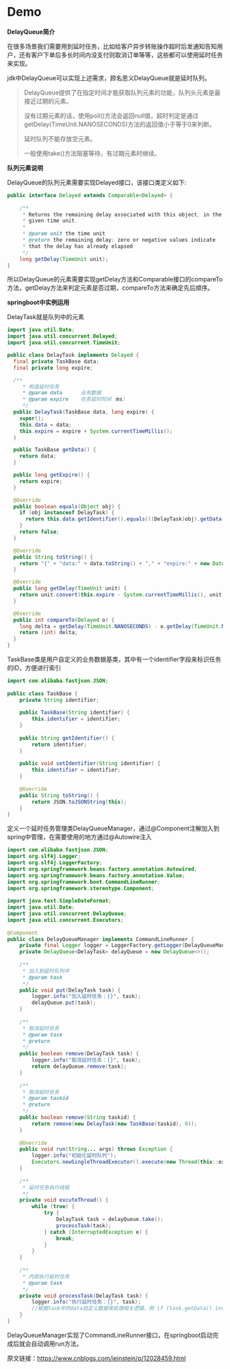 # Demo

**DelayQueue简介**

在很多场景我们需要用到延时任务，比如给客户异步转账操作超时后发通知告知用户，还有客户下单后多长时间内没支付则取消订单等等，这些都可以使用延时任务来实现。

jdk中DelayQueue可以实现上述需求，顾名思义DelayQueue就是延时队列。

> DelayQueue提供了在指定时间才能获取队列元素的功能，队列头元素是最接近过期的元素。
>
> 没有过期元素的话，使用poll()方法会返回null值，超时判定是通过getDelay(TimeUnit.NANOSECONDS)方法的返回值小于等于0来判断。
>
> 延时队列不能存放空元素。
>
> 一般使用take()方法阻塞等待，有过期元素时继续。

**队列元素说明**

DelayQueue<E extends Delayed>的队列元素需要实现Delayed接口，该接口类定义如下:

```java
public interface Delayed extends Comparable<Delayed> {
 
    /**
     * Returns the remaining delay associated with this object, in the
     * given time unit.
     *
     * @param unit the time unit
     * @return the remaining delay; zero or negative values indicate
     * that the delay has already elapsed
     */
    long getDelay(TimeUnit unit);
}
```

所以DelayQueue的元素需要实现getDelay方法和Comparable接口的compareTo方法，getDelay方法来判定元素是否过期，compareTo方法来确定先后顺序。

**springboot中实例运用**

DelayTask就是队列中的元素

```java
import java.util.Date;
import java.util.concurrent.Delayed;
import java.util.concurrent.TimeUnit;

public class DelayTask implements Delayed {
  final private TaskBase data;
  final private long expire;

  /**
     * 构造延时任务
     * @param data      业务数据
     * @param expire    任务延时时间（ms）
     */
  public DelayTask(TaskBase data, long expire) {
    super();
    this.data = data;
    this.expire = expire + System.currentTimeMillis();
  }

  public TaskBase getData() {
    return data;
  }

  public long getExpire() {
    return expire;
  }

  @Override
  public boolean equals(Object obj) {
    if (obj instanceof DelayTask) {
      return this.data.getIdentifier().equals(((DelayTask)obj).getData().getIdentifier());
    }
    return false;
  }

  @Override
  public String toString() {
    return "{" + "data:" + data.toString() + "," + "expire:" + new Date(expire) + "}";
  }

  @Override
  public long getDelay(TimeUnit unit) {
    return unit.convert(this.expire - System.currentTimeMillis(), unit);
  }

  @Override
  public int compareTo(Delayed o) {
    long delta = getDelay(TimeUnit.NANOSECONDS) - o.getDelay(TimeUnit.NANOSECONDS);
    return (int) delta;
  }
}
```

TaskBase类是用户自定义的业务数据基类，其中有一个identifier字段来标识任务的ID，方便进行索引

```java
import com.alibaba.fastjson.JSON;
 
public class TaskBase {
    private String identifier;
 
    public TaskBase(String identifier) {
        this.identifier = identifier;
    }
 
    public String getIdentifier() {
        return identifier;
    }
 
    public void setIdentifier(String identifier) {
        this.identifier = identifier;
    }
 
    @Override
    public String toString() {
        return JSON.toJSONString(this);
    }
}
```



定义一个延时任务管理类DelayQueueManager，通过@Component注解加入到spring中管理，在需要使用的地方通过@Autowire注入

```java
import com.alibaba.fastjson.JSON;
import org.slf4j.Logger;
import org.slf4j.LoggerFactory;
import org.springframework.beans.factory.annotation.Autowired;
import org.springframework.beans.factory.annotation.Value;
import org.springframework.boot.CommandLineRunner;
import org.springframework.stereotype.Component;
 
import java.text.SimpleDateFormat;
import java.util.Date;
import java.util.concurrent.DelayQueue;
import java.util.concurrent.Executors;
 
@Component
public class DelayQueueManager implements CommandLineRunner {
    private final Logger logger = LoggerFactory.getLogger(DelayQueueManager.class);
    private DelayQueue<DelayTask> delayQueue = new DelayQueue<>();
     
    /**
     * 加入到延时队列中
     * @param task
     */
    public void put(DelayTask task) {
        logger.info("加入延时任务：{}", task);
        delayQueue.put(task);
    }
 
    /**
     * 取消延时任务
     * @param task
     * @return
     */
    public boolean remove(DelayTask task) {
        logger.info("取消延时任务：{}", task);
        return delayQueue.remove(task);
    }
 
    /**
     * 取消延时任务
     * @param taskid
     * @return
     */
    public boolean remove(String taskid) {
        return remove(new DelayTask(new TaskBase(taskid), 0));
    }
 
    @Override
    public void run(String... args) throws Exception {
        logger.info("初始化延时队列");
        Executors.newSingleThreadExecutor().execute(new Thread(this::excuteThread));
    }
 
    /**
     * 延时任务执行线程
     */
    private void excuteThread() {
        while (true) {
            try {
                DelayTask task = delayQueue.take();
                processTask(task);
            } catch (InterruptedException e) {
                break;
            }
        }
    }
 
    /**
     * 内部执行延时任务
     * @param task
     */
    private void processTask(DelayTask task) {
        logger.info("执行延时任务：{}", task);
        //根据task中的data自定义数据来处理相关逻辑，例 if (task.getData() instanceof XXX) {}
    }
}
```

DelayQueueManager实现了CommandLineRunner接口，在springboot启动完成后就会自动调用run方法。

 

原文链接：https://www.cnblogs.com/ieinstein/p/12028459.html